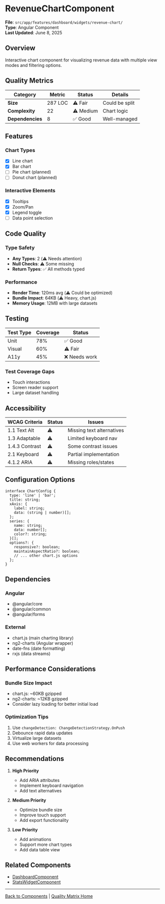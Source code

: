 # RevenueChartComponent

**File**: `src/app/features/dashboard/widgets/revenue-chart/`  
**Type**: Angular Component  
**Last Updated**: June 8, 2025

## Overview

Interactive chart component for visualizing revenue data with multiple view modes and filtering options.

## Quality Metrics

| Category         | Metric  | Status    | Details        |
| ---------------- | ------- | --------- | -------------- |
| **Size**         | 287 LOC | ⚠️ Fair   | Could be split |
| **Complexity**   | 22      | ⚠️ Medium | Chart logic    |
| **Dependencies** | 8       | ✅ Good   | Well-managed   |

## Features

### Chart Types

- [x] Line chart
- [x] Bar chart
- [ ] Pie chart (planned)
- [ ] Donut chart (planned)

### Interactive Elements

- [x] Tooltips
- [x] Zoom/Pan
- [x] Legend toggle
- [ ] Data point selection

## Code Quality

### Type Safety

- **Any Types**: 2 (⚠️ Needs attention)
- **Null Checks**: ⚠️ Some missing
- **Return Types**: ✅ All methods typed

### Performance

- **Render Time**: 120ms avg (⚠️ Could be optimized)
- **Bundle Impact**: 64KB (⚠️ Heavy, chart.js)
- **Memory Usage**: 12MB with large datasets

## Testing

| Test Type | Coverage | Status        |
| --------- | -------- | ------------- |
| Unit      | 78%      | ✅ Good       |
| Visual    | 60%      | ⚠️ Fair       |
| A11y      | 45%      | ❌ Needs work |

### Test Coverage Gaps

- Touch interactions
- Screen reader support
- Large dataset handling

## Accessibility

| WCAG Criteria  | Status | Issues                    |
| -------------- | ------ | ------------------------- |
| 1.1 Text Alt   | ⚠️     | Missing text alternatives |
| 1.3 Adaptable  | ⚠️     | Limited keyboard nav      |
| 1.4.3 Contrast | ⚠️     | Some contrast issues      |
| 2.1 Keyboard   | ⚠️     | Partial implementation    |
| 4.1.2 ARIA     | ⚠️     | Missing roles/states      |

## Configuration Options

```types
interface ChartConfig {
  type: 'line' | 'bar';
  title: string;
  xAxis: {
    label: string;
    data: (string | number)[];
  };
  series: {
    name: string;
    data: number[];
    color?: string;
  }[];
  options?: {
    responsive?: boolean;
    maintainAspectRatio?: boolean;
    // ... other chart.js options
  };
}
```

## Dependencies

### Angular

- @angular/core
- @angular/common
- @angular/forms

### External

- chart.js (main charting library)
- ng2-charts (Angular wrapper)
- date-fns (date formatting)
- rxjs (data streams)

## Performance Considerations

### Bundle Size Impact

- chart.js: ~60KB gzipped
- ng2-charts: ~12KB gzipped
- Consider lazy loading for better initial load

### Optimization Tips

1. Use `changeDetection: ChangeDetectionStrategy.OnPush`
2. Debounce rapid data updates
3. Virtualize large datasets
4. Use web workers for data processing

## Recommendations

1. **High Priority**
   - Add ARIA attributes
   - Implement keyboard navigation
   - Add text alternatives

2. **Medium Priority**
   - Optimize bundle size
   - Improve touch support
   - Add export functionality

3. **Low Priority**
   - Add animations
   - Support more chart types
   - Add data table view

## Related Components

- [DashboardComponent](./dashboard.md)
- [StatsWidgetComponent](./stats-widget.md)

---

[Back to Components](./README.md) | [Quality Matrix Home](../README.md)

